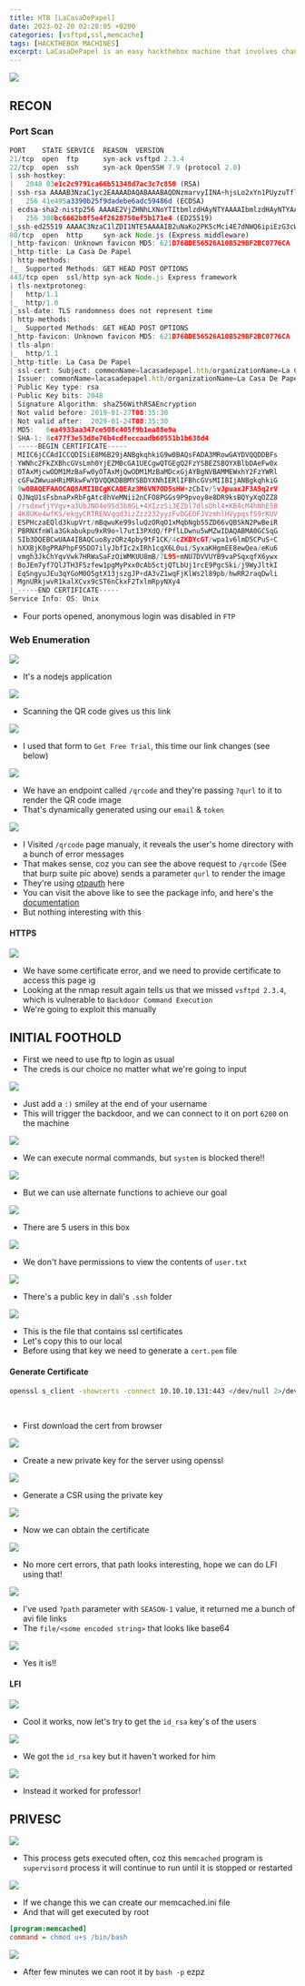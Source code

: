 ```yaml
---
title: HTB [LaCasaDePapel]
date: 2023-02-20 02:28:05 +0200
categories: [vsftpd,ssl,memcache]
tags: [HACKTHEBOX MACHINES]
excerpt: LaCasaDePapel is an easy hackthebox machine that involves chaning vstfpd backdoor to read a private key file and generate a new ssl cert to exploit a LFI, for root we can create memcached.ini file to execute commands as root
---
```



![](https://i.imgur.com/OCN0wFo.png)

## RECON

### Port Scan

```js
PORT    STATE SERVICE  REASON  VERSION
21/tcp  open  ftp      syn-ack vsftpd 2.3.4
22/tcp  open  ssh      syn-ack OpenSSH 7.9 (protocol 2.0)
| ssh-hostkey:
|   2048 03e1c2c9791ca66b51348d7ac3c7c850 (RSA)
| ssh-rsa AAAAB3NzaC1yc2EAAAADAQABAAABAQDNzmarvyIINA+hjsLo2xYn1PUyzuTflhtXQs8S1Z56FzbdzXs6FiwhoRGn63XuGCHqCfEzHmh1cg4HGLfGAMwe+AsdJ8hLd/ISNRECH8yvM+9k78Aio3pe+lYbiWSQWyJrQdeqJXyDJFSd6BR3Cr6/rwSvE7N3eWeQvxS+fsg5HOER6n8SOnXvqpWYUo+XmZxGzmluNfsqoJ6doJCyW3X4sTImTlpmRmee6iseo9neZO18aHsARxlkHCqUhp1SBzIiik3DurtH1tgrn8ntfNiK3q0FZJmh9qzu0P/L50j8bzlJdvAsLuqbYmVZhqFs0JfBVdyVTFMn4O0J+IqRrXAF
|   256 41e495a3390b25f9dadebe6adc59486d (ECDSA)
| ecdsa-sha2-nistp256 AAAAE2VjZHNhLXNoYTItbmlzdHAyNTYAAAAIbmlzdHAyNTYAAABBBNli8Xx10a0s+zrkT1eVfM1kRaAQaK+a/mxYxhPxpK0094QFQBcVrvrXb3+j4M8l2G/C9CtQRWVXpX8ajWhYRik=
|   256 300bc6662b8f5e4f2628750ef5b171e4 (ED25519)
|_ssh-ed25519 AAAAC3NzaC1lZDI1NTE5AAAAIB2uNaKo2PK5cMci4E7dNWQ6ipiEzG3cWUR56qqMZqYR
80/tcp  open  http     syn-ack Node.js (Express middleware)
|_http-favicon: Unknown favicon MD5: 621D76BDE56526A10B529BF2BC0776CA
|_http-title: La Casa De Papel
| http-methods:
|_  Supported Methods: GET HEAD POST OPTIONS
443/tcp open  ssl/http syn-ack Node.js Express framework
| tls-nextprotoneg:
|   http/1.1
|_  http/1.0
|_ssl-date: TLS randomness does not represent time
| http-methods:
|_  Supported Methods: GET HEAD POST OPTIONS
|_http-favicon: Unknown favicon MD5: 621D76BDE56526A10B529BF2BC0776CA
| tls-alpn:
|_  http/1.1
|_http-title: La Casa De Papel
| ssl-cert: Subject: commonName=lacasadepapel.htb/organizationName=La Casa De Papel
| Issuer: commonName=lacasadepapel.htb/organizationName=La Casa De Papel
| Public Key type: rsa
| Public Key bits: 2048
| Signature Algorithm: sha256WithRSAEncryption
| Not valid before: 2019-01-27T08:35:30
| Not valid after:  2029-01-24T08:35:30
| MD5:   6ea4933aa347ce508c405f9b1ea88e9a
| SHA-1: 8c477f3e53d8e76b4cdfeccaadb60551b1b638d4
| -----BEGIN CERTIFICATE-----
| MIIC6jCCAdICCQDISiE8M6B29jANBgkqhkiG9w0BAQsFADA3MRowGAYDVQQDDBFs
| YWNhc2FkZXBhcGVsLmh0YjEZMBcGA1UECgwQTGEgQ2FzYSBEZSBQYXBlbDAeFw0x
| OTAxMjcwODM1MzBaFw0yOTAxMjQwODM1MzBaMDcxGjAYBgNVBAMMEWxhY2FzYWRl
| cGFwZWwuaHRiMRkwFwYDVQQKDBBMYSBDYXNhIERlIFBhcGVsMIIBIjANBgkqhkiG
| 9w0BAQEFAAOCAQ8AMIIBCgKCAQEAz3M6VN7OD5sHW+zCbIv/5vJpuaxJF3A5q2rV
| QJNqU1sFsbnaPxRbFgAtc8hVeMNii2nCFO8PGGs9P9pvoy8e8DR9ksBQYyXqOZZ8
| /rsdxwfjYVgv+a3UbJNO4e9Sd3b8GL+4XIzzSi3EZbl7dlsOhl4+KB4cM4hNhE5B
| 4K8UKe4wfKS/ekgyCRTRENVqqd3izZzz232yyzFvDGEOFJVzmhlHVypqsfS9rKUV
| ESPHczaEQld3kupVrt/mBqwuKe99sluQzORqO1xMqbNgb55ZD66vQBSkN2PwBeiR
| PBRNXfnWla3Gkabukpu9xR9o+l7ut13PXdQ/fPflLDwnu5wMZwIDAQABMA0GCSqG
| SIb3DQEBCwUAA4IBAQCuo8yzORz4pby9tF1CK/4cZKDYcGT/wpa1v6lmD5CPuS+C
| hXXBjK0gPRAPhpF95DO7ilyJbfIc2xIRh1cgX6L0ui/SyxaKHgmEE8ewQea/eKu6
| vmgh3JkChYqvVwk7HRWaSaFzOiWMKUU8mB/7L95+mNU7DVVUYB9vaPSqxqfX6ywx
| BoJEm7yf7QlJTH3FSzfew1pgMyPxx0cAb5ctjQTLbUj1rcE9PgcSki/j9WyJltkI
| EqSngyuJEu3qYGoM0O5gtX13jszgJP+dA3vZ1wqFjKlWs2l89pb/hwRR2raqDwli
| MgnURkjwvR1kalXCvx9cST6nCkxF2TxlmRpyNXy4
|_-----END CERTIFICATE-----
Service Info: OS: Unix
```

- Four ports opened, anonymous login was disabled in `FTP`


### Web Enumeration

![](https://i.imgur.com/uFWOjoz.jpg)

- It's a nodejs application

![](https://i.imgur.com/GXLgE7g.png)

- Scanning the QR code gives us this link

![](https://i.imgur.com/jMFIVL6.png)

- I used that form to `Get Free Trial`, this time our link changes (see below)

![](https://i.imgur.com/xOgsyiV.png)

- We have an endpoint called `/qrcode` and they're passing `?qurl` to it to render the QR code image
- That's dynamically generated using our `email` & `token`

![](https://i.imgur.com/xIePhgE.png)

- I Visited `/qrcode` page manualy, it reveals the user's home directory with a bunch of error messages
- That makes sense, coz you can see the above request to `/qrcode` (See that burp suite pic above) sends a parameter `qurl` to render the image
- They're using [otpauth](https://www.npmjs.com/package/otpauth) here
- You can visit the above like to see the package info, and here's the [documentation](https://hectorm.github.io/otpauth/)
- But nothing interesting with this

#### HTTPS

![](https://i.imgur.com/jUVOaaJ.jpg)

- We have some certificate error, and we need to provide certificate to access this page ig
- Looking at the nmap result again tells us that we missed `vsftpd 2.3.4`, which is vulnerable to `Backdoor Command Execution`
- We're going to exploit this manually

## INITIAL FOOTHOLD

- First we need to use ftp to login as usual 
- The creds is our choice no matter what we're going to input

![](https://i.imgur.com/iFBGueO.png)

- Just add a `:)` smiley at the end of your username
- This will trigger the backdoor, and we can connect to it on port `6200` on the machine

![](https://i.imgur.com/z7ZhDZM.png)

- We can execute normal commands, but `system` is blocked there!!

![](https://i.imgur.com/ccaF65D.png)

- But we can use alternate functions to achieve our goal

![](https://i.imgur.com/q2Hvy3e.png)

- There are 5 users in this box

![](https://i.imgur.com/oJIzVgj.png)

- We don't have permissions to view the contents of `user.txt`

![](https://i.imgur.com/Gdszysk.png)

- There's a public key in dali's `.ssh` folder

![](https://i.imgur.com/W2cxPQ8.png)

- This is the file that contains ssl certificates
- Let's copy this to our local
- Before using that key we need to generate a `cert.pem` file

#### Generate Certificate

```bash
openssl s_client -showcerts -connect 10.10.10.131:443 </dev/null 2>/dev/null | openssl x509 -outform PEM > ca.crt
```

<br>

- First download the cert from browser

![](https://i.imgur.com/b1Z6G5q.png)

- Create a new private key for the server using openssl

![](https://i.imgur.com/LAEK3GW.png)

- Generate a CSR using the private key

![](https://i.imgur.com/keB4rl5.png)

- Now we can obtain the certificate

![](https://i.imgur.com/yHRDrqd.png)

- No more cert errors, that path looks interesting, hope we can do LFI using that!

![](https://i.imgur.com/woGBJnw.png)

- I've used `?path` parameter with `SEASON-1` value, it returned me a bunch of avi file links
- The `file/<some encoded string>` that looks like base64

![](https://i.imgur.com/qBQSjgN.png)

- Yes it is!!

#### LFI

![](https://i.imgur.com/s0G5jU7.png)

- Cool it works, now let's try to get the `id_rsa` key's of the users

![](https://i.imgur.com/J0FazmZ.png)

- We got the `id_rsa` key but it haven't worked for him

![](https://i.imgur.com/IdCjxZ4.png)

- Instead it worked for professor!
 
## PRIVESC

![](https://i.imgur.com/tsXCJRQ.png)

- This process gets executed often, coz this `memcached` program is `supervisord` process it will continue to run until it is stopped or restarted

![](https://i.imgur.com/4li3fQO.png)

- If we change this we can create our memcached.ini file
- And that will get executed by root

```ini
[program:memcached]
command = chmod u+s /bin/bash
```

![](https://i.imgur.com/QNE83Cs.png)

- After few minutes we can root it by `bash -p` ezpz
